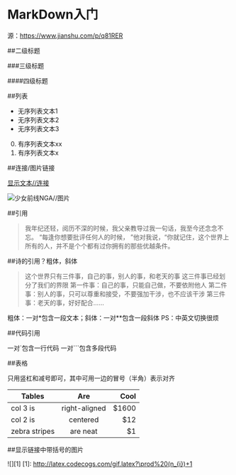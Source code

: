 # MarkDown入门
源：https://www.jianshu.com/p/q81RER

##二级标题

###三级标题

####四级标题

##列表
- 无序列表文本1
- 无序列表文本2
- 无序列表文本3

0. 有序列表文本xx
1. 有序列表文本x

##连接/图片链接

[显示文本//连接](https://bbs.nga.cn/thread.php?fid=-547859&rand=17)

![少女前线NGA//图片](https://img.nga.178.com/attachments/mon_201811/25/-n6xq8Q5-9jwbZpT3cSyq-46.jpg)

##引用

>我年纪还轻，阅历不深的时候，我父亲教导过我一句话，我至今还念念不忘。 “每逢你想要批评任何人的时候， ”他对我说，“你就记住，这个世界上所有的人，并不是个个都有过你拥有的那些优越条件。

##诗的引用？粗体，斜体

>这个世界只有三件事，自己的事，别人的事，和老天的事
>这三件事已经划分了我们的界限
>第一件事：自己的事，只能自己做，不要依附他人
>第二件事：别人的事，只可以尊重和接受，不要强加干涉，也不应该干涉
>第三件事：老天的事，好好配合……

粗体：一对\*包含一段文本；斜体：一对\*\*包含一段斜体
PS：中英文切换很烦

##代码引用

一对\`包含一行代码
一对\`\`\`包含多段代码

##表格

只用竖杠和减号即可，其中可用一边的冒号（半角）表示对齐

| Tables        | Are           | Cool  |
| ------------- |:-------------:| -----:|
| col 3 is      | right-aligned | $1600 |
| col 2 is      | centered      |   $12 |
| zebra stripes | are neat      |    $1 |

##显示链接中带括号的图片

![][1]
[1]: http://latex.codecogs.com/gif.latex?\prod%20(n_{i})+1
